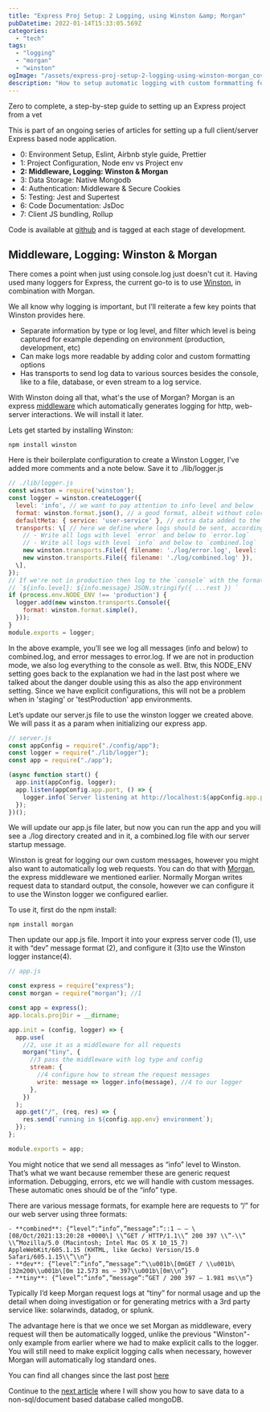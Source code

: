 ```yaml
---
title: "Express Proj Setup: 2 Logging, using Winston &amp; Morgan"
pubDatetime: 2022-01-14T15:33:05.569Z
categories:
  - "tech"
tags:
  - "logging"
  - "morgan"
  - "winston"
ogImage: "/assets/express-proj-setup-2-logging-using-winston-morgan_cover.png"
description: "How to setup automatic logging with custom formmatting for your expressjs backend."
---
```


Zero to complete, a step-by-step guide to setting up an Express project from a vet

This is part of an ongoing series of articles for setting up a full client/server Express based node application.

- 0: Environment Setup, Eslint, Airbnb style guide, Prettier
- 1: Project Configuration, Node env vs Project env
- **2: Middleware, Logging: Winston & Morgan**
- 3: Data Storage: Native Mongodb
- 4: Authentication: Middleware & Secure Cookies
- 5: Testing: Jest and Supertest
- 6: Code Documentation: JsDoc
- 7: Client JS bundling, Rollup

Code is available at [github](https://github.com/paultman/full-express-setup) and is tagged at each stage of development.

## Middleware, Logging: Winston & Morgan

There comes a point when just using console.log just doesn't cut it. Having used many loggers for Express, the current go-to is to use [Winston](https://github.com/winstonjs/winston), in combination with Morgan.

We all know why logging is important, but I’ll reiterate a few key points that Winston provides here.

- Separate information by type or log level, and filter which level is being captured for example depending on environment (production, development, etc)
- Can make logs more readable by adding color and custom formatting options
- Has transports to send log data to various sources besides the console, like to a file, database, or even stream to a log service.

With Winston doing all that, what's the use of Morgan? Morgan is an express [middleware](https://expressjs.com/en/guide/using-middleware.html) which automatically generates logging for http, web-server interactions. We will install it later.

Lets get started by installing Winston:

```shell
npm install winston
```

Here is their boilerplate configuration to create a Winston Logger, I’ve added more comments and a note below. Save it to ./lib/logger.js

```javascript
// ./lib/logger.js
const winston = require('winston');
const logger = winston.createLogger({
  level: 'info', // we want to pay attention to info level and below
  format: winston.format.json(), // a good format, albeit without colors
  defaultMeta: { service: 'user-service' }, // extra data added to the log
  transports: \[ // here we define where logs should be sent, according to log level
    // - Write all logs with level `error` and below to `error.log`
    // - Write all logs with level `info` and below to `combined.log`
    new winston.transports.File({ filename: './log/error.log', level: 'error' }),
    new winston.transports.File({ filename: './log/combined.log' }),
  \],
});
// If we're not in production then log to the `console` with the format:
// `${info.level}: ${info.message} JSON.stringify({ ...rest }) `
if (process.env.NODE_ENV !== 'production') {
  logger.add(new winston.transports.Console({
    format: winston.format.simple(),
  }));
}
module.exports = logger;
```

In the above example, you’ll see we log all messages (info and below) to combined.log, and error messages to error.log. If we are not in production mode, we also log everything to the console as well. Btw, this NODE_ENV setting goes back to the explanation we had in the last post where we talked about the danger double using this as also the app environment setting. Since we have explicit configurations, this will not be a problem when in 'staging' or 'testProduction' app environments.

Let’s update our server.js file to use the winston logger we created above. We will pass it as a param when initializing our express app.

```javascript
// server.js
const appConfig = require("./config/app");
const logger = require("./lib/logger");
const app = require("./app");

(async function start() {
  app.init(appConfig, logger);
  app.listen(appConfig.app.port, () => {
    logger.info(`Server listening at http://localhost:${appConfig.app.port}`);
  });
})();
```

We will update our app.js file later, but now you can run the app and you will see a ./log directory created and in it, a combined.log file with our server startup message.

Winston is great for logging our own custom messages, however you might also want to automatically log web requests. You can do that with [Morgan](https://expressjs.com/en/resources/middleware/morgan.html), the express middleware we mentioned earlier. Normally Morgan writes request data to standard output, the console, however we can configure it to use the Winston logger we configured earlier.

To use it, first do the npm install:

```shell
npm install morgan
```

Then update our app.js file. Import it into your express server code (1), use it with “dev” message format (2), and configure it (3)to use the Winston logger instance(4).

```javascript
// app.js

const express = require("express");
const morgan = require("morgan"); //1

const app = express();
app.locals.projDir = __dirname;

app.init = (config, logger) => {
  app.use(
    //2, use it as a middleware for all requests
    morgan("tiny", {
      //3 pass the middleware with log type and config
      stream: {
        //4 configure how to stream the request messages
        write: message => logger.info(message), //4 to our logger
      },
    })
  );
  app.get("/", (req, res) => {
    res.send(`running in ${config.app.env} environment`);
  });
};

module.exports = app;
```

You might notice that we send all messages as “info” level to Winston. That’s what we want because remember these are generic request information. Debugging, errors, etc we will handle with custom messages. These automatic ones should be of the “info” type.

There are various message formats, for example here are requests to “/” for our web server using three formats:

```shell
- **combined**: {“level”:”info”,”message”:”::1 – – \[08/Oct/2021:13:20:28 +0000\] \\”GET / HTTP/1.1\\” 200 397 \\”-\\” \\”Mozilla/5.0 (Macintosh; Intel Mac OS X 10_15_7) AppleWebKit/605.1.15 (KHTML, like Gecko) Version/15.0 Safari/605.1.15\\”\\n”}
- **dev**: {“level”:”info”,”message”:”\\u001b\[0mGET / \\u001b\[32m200\\u001b\[0m 12.573 ms – 397\\u001b\[0m\\n”}
- **tiny**: {“level”:”info”,”message”:”GET / 200 397 – 1.981 ms\\n”}
```

Typically I’d keep Morgan request logs at “tiny” for normal usage and up the detail when doing investigation or for generating metrics with a 3rd party service like: solarwinds, datadog, or splunk.

The advantage here is that we once we set Morgan as middleware, every request will then be automatically logged, unlike the previous "Winston"-only example from earlier where we had to make explicit calls to the logger. You will still need to make explicit logging calls when necessary, however Morgan will automatically log standard ones.

You can find all changes since the last post [here](https://github.com/paultman/full-express-setup/compare/v1.1...v1.2)

Continue to the [next article](express-proj-setup-3data-storage-native-mongodb) where I will show you how to save data to a non-sql/document based database called mongoDB.
